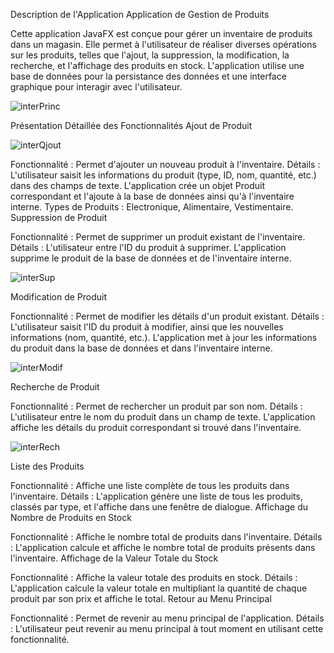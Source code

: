 

Description de l'Application
Application de Gestion de Produits

Cette application JavaFX est conçue pour gérer un inventaire de produits dans un magasin. Elle permet à l'utilisateur de réaliser diverses opérations sur les produits, telles que l'ajout, la suppression, la modification, la recherche, et l'affichage des produits en stock. L'application utilise une base de données pour la persistance des données et une interface graphique pour interagir avec l'utilisateur.

![interPrinc](https://github.com/user-attachments/assets/5d5daf98-7436-4e66-a51b-e27865283b5b)

Présentation Détaillée des Fonctionnalités
Ajout de Produit

![interQjout](https://github.com/user-attachments/assets/d7857a72-0e6e-44a8-9b5b-725b5a22db5d)

Fonctionnalité : Permet d'ajouter un nouveau produit à l'inventaire.
Détails : L'utilisateur saisit les informations du produit (type, ID, nom, quantité, etc.) dans des champs de texte. L'application crée un objet Produit correspondant et l'ajoute à la base de données ainsi qu'à l'inventaire interne.
Types de Produits : Electronique, Alimentaire, Vestimentaire.
Suppression de Produit

Fonctionnalité : Permet de supprimer un produit existant de l'inventaire.
Détails : L'utilisateur entre l'ID du produit à supprimer. L'application supprime le produit de la base de données et de l'inventaire interne.

![interSup](https://github.com/user-attachments/assets/bba0fde4-26ee-4277-a053-d943babbd685)

Modification de Produit

Fonctionnalité : Permet de modifier les détails d'un produit existant.
Détails : L'utilisateur saisit l'ID du produit à modifier, ainsi que les nouvelles informations (nom, quantité, etc.). L'application met à jour les informations du produit dans la base de données et dans l'inventaire interne.

![interModif](https://github.com/user-attachments/assets/812b0943-4ddf-47bd-8419-a57cca8fb5fb)

Recherche de Produit

Fonctionnalité : Permet de rechercher un produit par son nom.
Détails : L'utilisateur entre le nom du produit dans un champ de texte. L'application affiche les détails du produit correspondant si trouvé dans l'inventaire.

![interRech](https://github.com/user-attachments/assets/b99fb0a4-4d96-496c-a481-9c86b63cf259)

Liste des Produits

Fonctionnalité : Affiche une liste complète de tous les produits dans l'inventaire.
Détails : L'application génère une liste de tous les produits, classés par type, et l'affiche dans une fenêtre de dialogue.
Affichage du Nombre de Produits en Stock

Fonctionnalité : Affiche le nombre total de produits dans l'inventaire.
Détails : L'application calcule et affiche le nombre total de produits présents dans l'inventaire.
Affichage de la Valeur Totale du Stock

Fonctionnalité : Affiche la valeur totale des produits en stock.
Détails : L'application calcule la valeur totale en multipliant la quantité de chaque produit par son prix et affiche le total.
Retour au Menu Principal

Fonctionnalité : Permet de revenir au menu principal de l'application.
Détails : L'utilisateur peut revenir au menu principal à tout moment en utilisant cette fonctionnalité.


